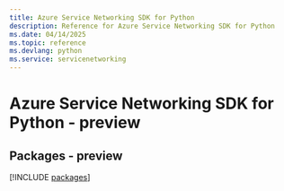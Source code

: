 ```yaml
---
title: Azure Service Networking SDK for Python
description: Reference for Azure Service Networking SDK for Python
ms.date: 04/14/2025
ms.topic: reference
ms.devlang: python
ms.service: servicenetworking
---
```

# Azure Service Networking SDK for Python - preview
## Packages - preview
[!INCLUDE [packages](service-networking-index.md)]